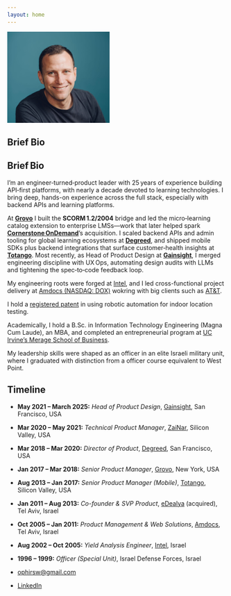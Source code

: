 ```yaml
---
layout: home
---
```


<img src="assets/images/profilepic.jpg" alt="Ophir Sweiry photo" class="center rounded-corners" style="height:10em;height:15em;">

Brief Bio
---------

Brief Bio
---------

I’m an engineer‑turned‑product leader with 25 years of experience building API‑first platforms, with nearly a decade devoted to learning technologies. I bring deep, hands-on experience across the full stack, especially with backend APIs and learning platforms.

At **[Grovo](https://www.grovo.com)** I built the **SCORM 1.2/2004** bridge and led the micro‑learning catalog extension to enterprise LMSs—work that later helped spark **[Cornerstone OnDemand](https://www.cornerstoneondemand.com)**’s acquisition. I scaled backend APIs and admin tooling for global learning ecosystems at **[Degreed](https://www.degreed.com)**, and shipped mobile SDKs plus backend integrations that surface customer‑health insights at **[Totango](https://www.totango.com)**. Most recently, as Head of Product Design at **[Gainsight](https://www.gainsight.com)**, I merged engineering discipline with UX Ops, automating design audits with LLMs and tightening the spec‑to‑code feedback loop.

My engineering roots were forged at [Intel](https://www.intel.com), and I led cross-functional project delivery at [Amdocs (NASDAQ: DOX)](https://www.amdocs.com) wokring with big clients such as [AT&T](https://www.att.com).

I hold a [registered patent](https://patents.google.com/patent/US11785482B1/) in using robotic automation for indoor location testing.

Academically, I hold a B.Sc. in Information Technology Engineering (Magna Cum Laude), an MBA, and completed an entrepreneurial program at [UC Irvine’s Merage School of Business](https://merage.uci.edu).

My leadership skills were shaped as an officer in an elite Israeli military unit, where I graduated with distinction from a officer course equivalent to West Point.


Timeline
--------

- **May 2021 – March 2025:** _Head of Product Design_, [Gainsight](https://www.gainsight.com), San Francisco, USA  
- **Mar 2020 – May 2021:** _Technical Product Manager_, [ZaiNar](https://www.zainar.com), Silicon Valley, USA  
- **Mar 2018 – Mar 2020:** _Director of Product_, [Degreed](https://www.degreed.com), San Francisco, USA  
- **Jan 2017 – Mar 2018:** _Senior Product Manager_, [Grovo](https://www.grovo.com), New York, USA  
- **Aug 2013 – Jan 2017:** _Senior Product Manager (Mobile)_, [Totango](https://www.totango.com), Silicon Valley, USA  
- **Jan 2011 – Aug 2013:** _Co-founder & SVP Product_, [eDealya](https://www.crunchbase.com/organization/edealya) (acquired), Tel Aviv, Israel  
- **Oct 2005 – Jan 2011:** _Product Management & Web Solutions_, [Amdocs](https://www.amdocs.com), Tel Aviv, Israel  
- **Aug 2002 – Oct 2005:** _Yield Analysis Engineer_, [Intel](https://www.intel.com), Israel  
- **1996 – 1999:** _Officer (Special Unit)_, Israel Defense Forces, Israel  

- [ophirsw@gmail.com](mailto:ophirsw@gmail.com)  
- [LinkedIn](https://www.linkedin.com/in/ophirsw)

